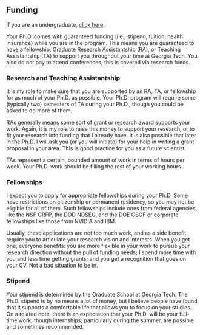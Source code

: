 <!-- START doctoc generated TOC please keep comment here to allow auto update -->
<!-- DON'T EDIT THIS SECTION, INSTEAD RE-RUN doctoc TO UPDATE -->
<!-- END doctoc generated TOC please keep comment here to allow auto update -->

## Funding

If you are an undergraduate, [click here](undergraduate-specifics.md).

Your Ph.D. comes with guaranteed funding (i.e., stipend, tuition, health insurance) while you are in the program.
This means you are guaranteed to have a fellowship, Graduate Research Assistantship (RA), or Teaching Assistantship (TA) to support you throughout your time at Georgia Tech.
You also do not pay to attend conferences, this is covered via research funds.

### Research and Teaching Assistantship 

It is my role to make sure that you are supported by an RA, TA, or fellowship for as much of your Ph.D. as possible.
Your Ph.D. program will require some (typically two) semesters of TA during your Ph.D., though you could be asked to do more of them.

RAs generally means some sort of grant or research award supports your work.
Again, it is my role to raise this money to support your research, or to fit your research into funding that I already have.
It is also possible that later in the Ph.D. I will ask you (or you will initiate) for your help in writing a grant proposal in your area.
This is good practice for you as a future scientist.
 
TAs represent a certain, bounded amount of work in terms of hours per week.
Your Ph.D. work should be filling the rest of your working hours.

### Fellowships

I expect you to apply for appropriate fellowships during your Ph.D.
Some have restrictions on citizenship or permanent residency, so you may not be eligible for all of them.
Such fellowships include ones from federal agencies, like the NSF GRFP, the DOD NDSEG, and the DOE CSGF or corporate fellowships like those from NVIDIA and IBM.

Usually, these applications are not too much work, and as a side benefit require you to articulate your research vision and interests.
When you get one, everyone benefits: you are more flexible in your work to pursue your research direction without the pull of funding needs; I spend more time with you and less time getting grants; and you get a recognition that goes on your CV.
Not a bad situation to be in.
 
### Stipend

Your stipend is determined by the Graduate School at Georgia Tech.
The Ph.D. stipend is by no means a lot of money, but I believe people have found that it supports a comfortable life that allows you to focus on your studies.
On a related note, there is an expectation that your Ph.D. will be your full-time work, though internships, particularly during the summer, are possible and sometimes recommended.

